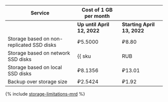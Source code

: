 | Service                                              | Cost of 1 GB per month                                    | |
| ----- | ----- | ----- |
| | **Up until April 12, 2022** | **Starting April 13, 2022** |
| Storage based on non-replicated SSD disks            | ₽5.5000                                                   | ₽8.80 |
| Storage based on network SSD disks                   | {{ sku|RUB|mdb.cluster.network-nvme.redis|month|string }} | ₽13.01 |
| Storage based on local SSD disks                     | ₽8.1356                                                   | ₽13.01 |
| Backup over storage size                             | ₽2.5424                                                   | ₽1.92 |

{% include [storage-limitations-mrd](../../_includes/mdb/mrd/storage-limitations-note.md) %}
